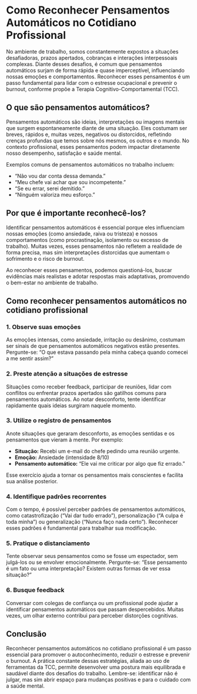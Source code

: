 
# Como Reconhecer Pensamentos Automáticos no Cotidiano Profissional

No ambiente de trabalho, somos constantemente expostos a situações desafiadoras, prazos apertados, cobranças e interações interpessoais complexas. Diante desses desafios, é comum que pensamentos automáticos surjam de forma rápida e quase imperceptível, influenciando nossas emoções e comportamentos. Reconhecer esses pensamentos é um passo fundamental para lidar com o estresse ocupacional e prevenir o burnout, conforme propõe a Terapia Cognitivo-Comportamental (TCC).

## O que são pensamentos automáticos?

Pensamentos automáticos são ideias, interpretações ou imagens mentais que surgem espontaneamente diante de uma situação. Eles costumam ser breves, rápidos e, muitas vezes, negativos ou distorcidos, refletindo crenças profundas que temos sobre nós mesmos, os outros e o mundo. No contexto profissional, esses pensamentos podem impactar diretamente nosso desempenho, satisfação e saúde mental.

Exemplos comuns de pensamentos automáticos no trabalho incluem:

- “Não vou dar conta dessa demanda.”
- “Meu chefe vai achar que sou incompetente.”
- “Se eu errar, serei demitido.”
- “Ninguém valoriza meu esforço.”

## Por que é importante reconhecê-los?

Identificar pensamentos automáticos é essencial porque eles influenciam nossas emoções (como ansiedade, raiva ou tristeza) e nossos comportamentos (como procrastinação, isolamento ou excesso de trabalho). Muitas vezes, esses pensamentos não refletem a realidade de forma precisa, mas sim interpretações distorcidas que aumentam o sofrimento e o risco de burnout.

Ao reconhecer esses pensamentos, podemos questioná-los, buscar evidências mais realistas e adotar respostas mais adaptativas, promovendo o bem-estar no ambiente de trabalho.

## Como reconhecer pensamentos automáticos no cotidiano profissional

### 1. Observe suas emoções

As emoções intensas, como ansiedade, irritação ou desânimo, costumam ser sinais de que pensamentos automáticos negativos estão presentes. Pergunte-se: “O que estava passando pela minha cabeça quando comecei a me sentir assim?”

### 2. Preste atenção a situações de estresse

Situações como receber feedback, participar de reuniões, lidar com conflitos ou enfrentar prazos apertados são gatilhos comuns para pensamentos automáticos. Ao notar desconforto, tente identificar rapidamente quais ideias surgiram naquele momento.

### 3. Utilize o registro de pensamentos

Anote situações que geraram desconforto, as emoções sentidas e os pensamentos que vieram à mente. Por exemplo:

- **Situação:** Recebi um e-mail do chefe pedindo uma reunião urgente.
- **Emoção:** Ansiedade (intensidade 8/10)
- **Pensamento automático:** “Ele vai me criticar por algo que fiz errado.”

Esse exercício ajuda a tornar os pensamentos mais conscientes e facilita sua análise posterior.

### 4. Identifique padrões recorrentes

Com o tempo, é possível perceber padrões de pensamentos automáticos, como catastrofização (“Vai dar tudo errado”), personalização (“A culpa é toda minha”) ou generalização (“Nunca faço nada certo”). Reconhecer esses padrões é fundamental para trabalhar sua modificação.

### 5. Pratique o distanciamento

Tente observar seus pensamentos como se fosse um espectador, sem julgá-los ou se envolver emocionalmente. Pergunte-se: “Esse pensamento é um fato ou uma interpretação? Existem outras formas de ver essa situação?”

### 6. Busque feedback

Conversar com colegas de confiança ou um profissional pode ajudar a identificar pensamentos automáticos que passam despercebidos. Muitas vezes, um olhar externo contribui para perceber distorções cognitivas.

## Conclusão

Reconhecer pensamentos automáticos no cotidiano profissional é um passo essencial para promover o autoconhecimento, reduzir o estresse e prevenir o burnout. A prática constante dessas estratégias, aliada ao uso de ferramentas da TCC, permite desenvolver uma postura mais equilibrada e saudável diante dos desafios do trabalho. Lembre-se: identificar não é julgar, mas sim abrir espaço para mudanças positivas e para o cuidado com a saúde mental.
```
